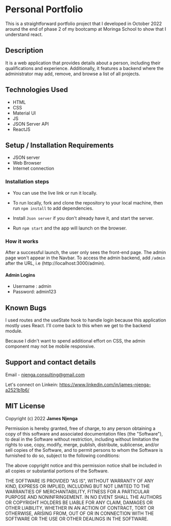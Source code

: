 # Personal Portfolio 

This is a straightforward portfolio project that I developed in October 2022 around the end of phase 2 of my bootcamp at Moringa School to show that I understand react. 

## Description

It is a web application that provides details about a person, including their qualifications and experience. Additionally, it features a backend where the administrator may add, remove, and browse a list of all projects.

## Technologies Used
* HTML
* CSS
* Material UI 
* JS
* JSON Server API
* ReactJS

## Setup / Installation Requirements
* JSON server
* Web Browser
* Internet connection

### Installation steps

* You can use the live link or run it locally.

* To run locally, fork and clone the repository to your local machine, then run `npm install` to add dependencies.

* Install `Json server` if you don't already have it, and start the server.

* Run `npm start` and the app will launch on the browser.

### How it works

After a successful launch, the user only sees the front-end page. The admin page won't appear in the Navbar. To access the admin backend, 
add `/admin` after the URL, i.e (http://localhost:3000/admin).

#### Admin Logins

* Username : admin
* Password: admin123

## Known Bugs

I used routes and the useState hook to handle login because this application mostly uses React. I'll come back to this when we get to the backend module.

Because I didn't want to spend additional effort on CSS, the admin component may not be mobile responsive.

## Support and contact details

Email - njenga.consulting@gmail.com

Let's connect on Linkein: https://www.linkedin.com/in/james-njenga-a2521b1b6/


## MIT License

Copyright (c) 2022 **James Njenga**

Permission is hereby granted, free of charge, to any person obtaining a copy
of this software and associated documentation files (the "Software"), to deal
in the Software without restriction, including without limitation the rights
to use, copy, modify, merge, publish, distribute, sublicense, and/or sell
copies of the Software, and to permit persons to whom the Software is
furnished to do so, subject to the following conditions:

The above copyright notice and this permission notice shall be included in all
copies or substantial portions of the Software.

THE SOFTWARE IS PROVIDED "AS IS", WITHOUT WARRANTY OF ANY KIND, EXPRESS OR
IMPLIED, INCLUDING BUT NOT LIMITED TO THE WARRANTIES OF MERCHANTABILITY,
FITNESS FOR A PARTICULAR PURPOSE AND NONINFRINGEMENT. IN NO EVENT SHALL THE
AUTHORS OR COPYRIGHT HOLDERS BE LIABLE FOR ANY CLAIM, DAMAGES OR OTHER
LIABILITY, WHETHER IN AN ACTION OF CONTRACT, TORT OR OTHERWISE, ARISING FROM,
OUT OF OR IN CONNECTION WITH THE SOFTWARE OR THE USE OR OTHER DEALINGS IN THE
SOFTWARE.



